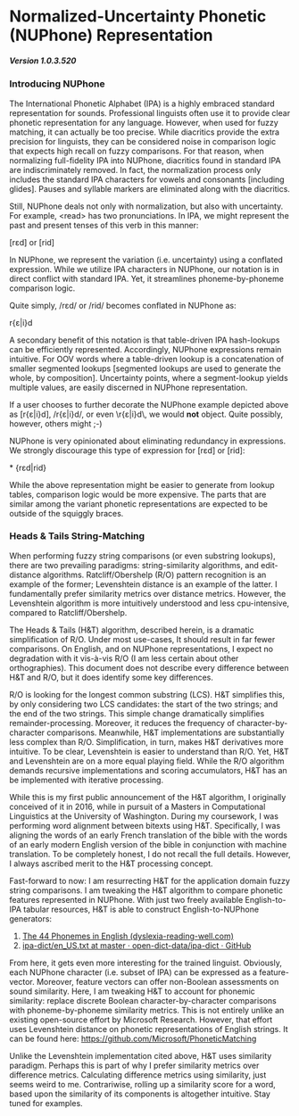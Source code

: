 # Normalized-Uncertainty Phonetic (NUPhone) Representation

##### Version 1.0.3.520

### Introducing NUPhone

The International Phonetic Alphabet (IPA) is a highly embraced standard representation for sounds. Professional linguists often use it to provide clear phonetic representation for any language. However, when used for fuzzy matching, it can actually be too precise. While diacritics provide the extra precision for linguists, they can be considered noise in comparison logic that expects high recall on fuzzy comparisons. For that reason, when normalizing full-fidelity IPA into NUPhone, diacritics found in standard IPA are indiscriminately removed. In fact, the normalization process only includes the standard IPA characters for vowels and consonants [including glides]. Pauses and syllable markers are eliminated along with the diacritics.

Still, NUPhone deals not only with normalization, but also with uncertainty. For example, \<read\> has two pronunciations. In IPA, we might represent the past and present tenses of this verb in this manner:

[rɛd] or [rid]

In NUPhone, we represent the variation (i.e. uncertainty) using a conflated expression. While we utilize IPA characters in NUPhone, our notation is in direct conflict with standard IPA. Yet, it streamlines phoneme-by-phoneme comparison logic.

Quite simply, /rɛd/ or /rid/ becomes conflated in NUPhone as:

r{ɛ|i}d

A secondary benefit of this notation is that table-driven IPA hash-lookups can be efficiently represented. Accordingly, NUPhone expressions remain intuitive. For OOV words where a table-driven lookup is a concatenation of smaller segmented lookups [segmented lookups are used to generate the whole, by composition]. Uncertainty points, where a segment-lookup yields multiple values, are easily discerned in NUPhone representation.

If a user chooses to further decorate the NUPhone example depicted above as [r{ɛ|i}d], /r{ɛ|i}d/, or even \\r{ɛ|i}d\\, we would **not** object. Quite possibly, however, others might ;-)

NUPhone is very opinionated about eliminating redundancy in expressions. We strongly discourage this type of expression for [rɛd] or [rid]:

\* {rɛd|rid}

While the above representation might be easier to generate from lookup tables, comparison logic would be more expensive. The parts that are similar among the variant phonetic representations are expected to be outside of the squiggly braces.

### Heads & Tails String-Matching

When performing fuzzy string comparisons (or even substring lookups), there are two prevailing paradigms: string-similarity algorithms, and edit-distance algorithms. Ratcliff/Obershelp (R/O) pattern recognition is an example of the former; Levenshtein distance is an example of the latter. I fundamentally prefer similarity metrics over distance metrics. However, the Levenshtein algorithm is more intuitively understood and less cpu-intensive, compared to Ratcliff/Obershelp.

The Heads & Tails (H&T) algorithm, described herein, is a dramatic simplification of R/O. Under most use-cases, It should result in far fewer comparisons. On English, and on NUPhone representations, I expect no degradation with it vis-à-vis R/O (I am less certain about other orthographies). This document does not describe every difference between H&T and R/O, but it does identify some key differences.

R/O is looking for the longest common substring (LCS). H&T simplifies this, by only considering two LCS candidates: the start of the two strings; and the end of the two strings. This simple change dramatically simplifies remainder-processing. Moreover, it reduces the frequency of character-by-character comparisons. Meanwhile, H&T implementations are substantially less complex than R/O. Simplification, in turn, makes H&T derivatives more intuitive. To be clear, Levenshtein is easier to understand than R/O. Yet, H&T and Levenshtein are on a more equal playing field. While the R/O algorithm demands recursive implementations and scoring accumulators, H&T has an be implemented with iterative processing.

While this is my first public announcement of the H&T algorithm, I originally conceived of it in 2016, while in pursuit of a Masters in Computational Linguistics at the University of Washington. During my coursework, I was performing word alignment between bitexts using H&T. Specifically, I was aligning the words of an early French translation of the bible with the words of an early modern English version of the bible in conjunction with machine translation. To be completely honest, I do not recall the full details. However, I always ascribed merit to the H&T processing concept.

Fast-forward to now: I am resurrecting H&T for the application domain fuzzy string comparisons. I am tweaking the H&T algorithm to compare phonetic features represented in NUPhone. With just two freely available English-to-IPA tabular resources, H&T is able to construct English-to-NUPhone generators:

1) [The 44 Phonemes in English (dyslexia-reading-well.com)](https://www.dyslexia-reading-well.com/44-phonemes-in-english.html)
2) [ipa-dict/en_US.txt at master · open-dict-data/ipa-dict · GitHub](https://github.com/open-dict-data/ipa-dict/blob/master/data/en_US.txt)

From here, it gets even more interesting for the trained linguist. Obviously, each NUPhone character (i.e. subset of IPA) can be expressed as a feature-vector. Moreover, feature vectors can offer non-Boolean assessments on sound similarity. Here, I am tweaking H&T to account for phonemic similarity: replace discrete Boolean character-by-character comparisons with phoneme-by-phoneme similarity metrics. This is not entirely unlike an existing open-source effort by Microsoft Research. However, that effort uses Levenshtein distance on phonetic representations of English strings. It can be found here:
https://github.com/Microsoft/PhoneticMatching

Unlike the Levenshtein implementation cited above, H&T uses similarity paradigm. Perhaps this is part of why I prefer similarity metrics over difference metrics. Calculating difference metrics using similarity, just seems weird to me. Contrariwise, rolling up a similarity score for a word, based upon the similarity of its components is altogether intuitive. Stay tuned for examples.
